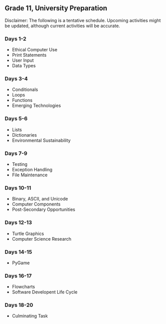 ## Grade 11, University Preparation

Disclaimer: The following is a tentative schedule. Upcoming activities might be updated, although current activities will be accurate.

### Days 1-2

* Ethical Computer Use
* Print Statements
* User Input
* Data Types

### Days 3-4

* Conditionals
* Loops
* Functions
* Emerging Technologies

### Days 5-6

* Lists
* Dictionaries
* Environmental Sustainability

### Days 7-9

* Testing
* Exception Handling
* File Maintenance

### Days 10-11

* Binary, ASCII, and Unicode
* Computer Components
* Post-Secondary Opportunities

### Days 12-13

* Turtle Graphics
* Computer Science Research

### Days 14-15

* PyGame

### Days 16-17

* Flowcharts
* Software Developent Life Cycle

### Days 18-20

* Culminating Task

